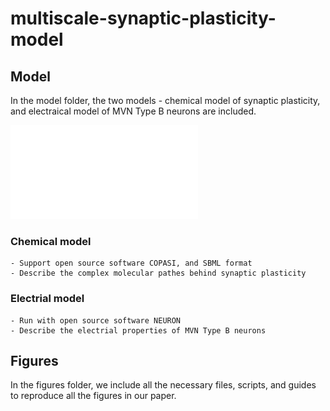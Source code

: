# multiscale-synaptic-plasticity-model


## Model

In the model folder, the two models - chemical model of synaptic plasticity, and electraical model of MVN Type B neurons are included. 

![alt text](./figures/Fig1/outputs/Fig-1.pdf)


### Chemical model

	- Support open source software COPASI, and SBML format
	- Describe the complex molecular pathes behind synaptic plasticity

### Electrial model

	- Run with open source software NEURON
	- Describe the electrial properties of MVN Type B neurons



## Figures 

In the figures folder, we include all the necessary files, scripts, and guides to reproduce all the figures in our paper.



<!-- ## Citation

If you feel our models and methods useful and use it in your publication, please cite: -->